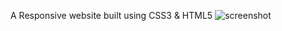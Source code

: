 A Responsive website built using CSS3 &amp; HTML5
                  ![screenshot](https://user-images.githubusercontent.com/36229969/46245521-72d4cb00-c40c-11e8-9a6c-1bdacf611342.png)
